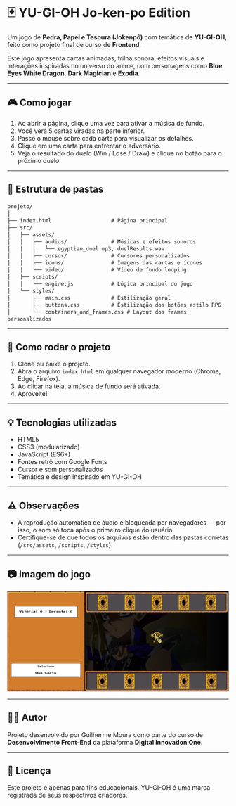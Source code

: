 # 🃏 YU-GI-OH Jo-ken-po Edition

Um jogo de **Pedra, Papel e Tesoura (Jokenpô)** com temática de **YU-GI-OH**, feito como projeto final de curso de **Frontend**.

Este jogo apresenta cartas animadas, trilha sonora, efeitos visuais e interações inspiradas no universo do anime, com personagens como **Blue Eyes White Dragon**, **Dark Magician** e **Exodia**.

---

## 🎮 Como jogar

1. Ao abrir a página, clique uma vez para ativar a música de fundo.
2. Você verá 5 cartas viradas na parte inferior.
3. Passe o mouse sobre cada carta para visualizar os detalhes.
4. Clique em uma carta para enfrentar o adversário.
5. Veja o resultado do duelo (Win / Lose / Draw) e clique no botão para o próximo duelo.

---

## 📁 Estrutura de pastas

```
projeto/
│
├── index.html                   # Página principal
├── src/
│   ├── assets/
│   │   ├── audios/              # Músicas e efeitos sonoros
│   │   │   └── egyptian_duel.mp3, duelResults.wav
│   │   ├── cursor/              # Cursores personalizados
│   │   ├── icons/               # Imagens das cartas e ícones
│   │   └── video/               # Vídeo de fundo looping
│   ├── scripts/
│   │   └── engine.js            # Lógica principal do jogo
│   └── styles/
│       ├── main.css             # Estilização geral
│       ├── buttons.css          # Estilização dos botões estilo RPG
│       └── containers_and_frames.css # Layout dos frames personalizados
```

---

## 🚀 Como rodar o projeto

1. Clone ou baixe o projeto.
2. Abra o arquivo `index.html` em qualquer navegador moderno (Chrome, Edge, Firefox).
3. Ao clicar na tela, a música de fundo será ativada.
4. Aproveite!

---

## 💡 Tecnologias utilizadas

- HTML5
- CSS3 (modularizado)
- JavaScript (ES6+)
- Fontes retrô com Google Fonts
- Cursor e som personalizados
- Temática e design inspirado em YU-GI-OH

---

## ⚠️ Observações

- A reprodução automática de áudio é bloqueada por navegadores — por isso, o som só toca após o primeiro clique do usuário.
- Certifique-se de que todos os arquivos estão dentro das pastas corretas (`/src/assets`, `/scripts`, `/styles`).

---

## 📷 Imagem do jogo

![Screenshot](./src/assets/icons/jogo.jpg)

---

## 👨‍💻 Autor

Projeto desenvolvido por Guilherme Moura como parte do curso de **Desenvolvimento Front-End** da plataforma **Digital Innovation One**.

---

## 📜 Licença

Este projeto é apenas para fins educacionais. YU-GI-OH é uma marca registrada de seus respectivos criadores.
